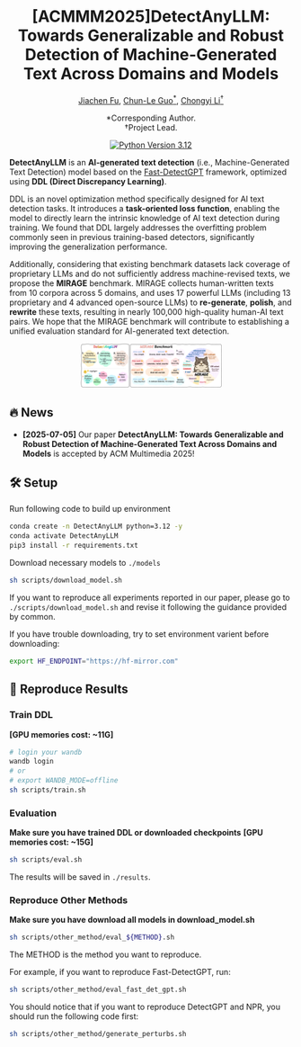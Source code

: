 <h1 align="center"><b>[ACMMM2025]</b>DetectAnyLLM: Towards Generalizable and Robust Detection of Machine-Generated Text Across Domains and Models</h1>

<p align="center">
   <a href="https://github.com/fjc2005">Jiachen Fu</a>, <a href="https://mmcheng.net/clguo/">Chun-Le Guo<sup>*</sup></a>, <a href="https://li-chongyi.github.io/">Chongyi Li<sup>†</sup></a>
</p>

<p align="center">
  *Corresponding Author. <br> †Project Lead.
</p>

<p align="center">
<a href="https://www.python.org/downloads/release/python-3120/"><img src="https://img.shields.io/badge/python-3.12-blue.svg" alt="Python Version 3.12"></a>
</p>

**DetectAnyLLM** is an **AI-generated text detection** (i.e., Machine-Generated Text Detection) model based on the [Fast-DetectGPT](https://github.com/baoguangsheng/fast-detect-gpt) framework, optimized using **DDL (Direct Discrepancy Learning)**.

DDL is an novel optimization method specifically designed for AI text detection tasks. It introduces a **task-oriented loss function**, enabling the model to directly learn the intrinsic knowledge of AI text detection during training. We found that DDL largely addresses the overfitting problem commonly seen in previous training-based detectors, significantly improving the generalization performance.

Additionally, considering that existing benchmark datasets lack coverage of proprietary LLMs and do not sufficiently address machine-revised texts, we propose the **MIRAGE** benchmark. MIRAGE collects human-written texts from 10 corpora across 5 domains, and uses 17 powerful LLMs (including 13 proprietary and 4 advanced open-source LLMs) to **re-generate**, **polish**, and **rewrite** these texts, resulting in nearly 100,000 high-quality human-AI text pairs. We hope that the MIRAGE benchmark will contribute to establishing a unified evaluation standard for AI-generated text detection.

<div align="center">
    <img src="./fig/teaser_small.png" alt="teaser" width="50%">
</div>

## 🔥 News
- **[2025-07-05]** Our paper **DetectAnyLLM: Towards Generalizable and Robust Detection of Machine-Generated Text Across Domains and Models** is accepted by ACM Multimedia 2025!

## 🛠️ Setup
Run following code to build up environment
```bash
conda create -n DetectAnyLLM python=3.12 -y
conda activate DetectAnyLLM
pip3 install -r requirements.txt
```

Download necessary models to ```./models ```
```bash
sh scripts/download_model.sh
```

If you want to reproduce all experiments reported in our paper, please go to ```./scripts/download_model.sh``` and revise it following the guidance provided by common.

If you have trouble downloading, try to set environment varient before downloading:
```bash
export HF_ENDPOINT="https://hf-mirror.com"
```

## 🚀 Reproduce Results <a id="reproduce"></a>
### Train DDL
**[GPU memories cost: ~11G]**
```bash
# login your wandb
wandb login
# or
# export WANDB_MODE=offline
sh scripts/train.sh
```

### Evaluation
**Make sure you have trained DDL or downloaded checkpoints**
**[GPU memories cost: ~15G]**
```bash
sh scripts/eval.sh
```
The results will be saved in ```./results```.

### Reproduce Other Methods
**Make sure you have download all models in download_model.sh**
```bash
sh scripts/other_method/eval_${METHOD}.sh
```
The METHOD is the method you want to reproduce.

For example, if you want to reproduce Fast-DetectGPT, run:
```bash
sh scripts/other_method/eval_fast_det_gpt.sh
```
You should notice that if you want to reproduce DetectGPT and NPR, you should run the following code first:
```bash
sh scripts/other_method/generate_perturbs.sh
```
